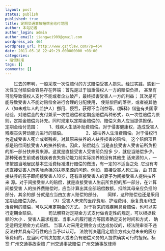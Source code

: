 ```yaml
---
layout: post
status: publish
published: true
title: 定期交通事故赔偿金给付范围
author: 本站记者
author_login: admin
author_email: jiangwei909@gmail.com
wordpress_id: 464
wordpress_url: http://www.gzjtlaw.com/?p=464
date: 2011-05-18 22:49:29.000000000 +08:00
categories:
- 赔偿标准
tags: []
comments: []
---
```

 　　过去的审判，一般采取一次性赔付的方式赔偿受害人损失。经过实践，感到一次性支付赔偿金容易存在弊端：首先是过于加重侵权人一方的赔偿负担， 甚至有可能导致侵权人支付不能或者企业破产，最终损害受害人一方的利益； 其次是可能导致受害人不能对赔偿金进行合理的分配使用， 使赔偿目的落空，或者被其他人（如未成年人的监护人）挪用、侵吞，获得不当利益等。《解释》借鉴有关国家经验，对赔偿金的支付兼采一次性赔偿和定期金赔偿两种形式，以一次性赔偿为原则，定期金赔偿为补充。同时规定以定期金赔偿的，赔偿义务人应当提供担保。 定期金给付范围：　 　1、残疾人生活补助费赔偿。对于侵害健康权，造成受害人残疾丧失劳动能力进行的赔偿。　　　　　 2、被扶养人生活费赔偿。对于侵权行为造成受害人死亡或者残疾，对其原来扶养的人扶养损害的赔偿。 这个赔偿项目都是赔偿间接受害人的扶养损害。因此，赔偿就应 当是直接受害人受害前所负担的那一部分扶养费来源。这就是直接受害人受害前负担多 少，就应当赔偿多少。那种死者生前或者残疾者丧失劳动能力前实际扶养的没有其他生 活来源的人，一律按照当地居民基本生活费标准进行赔偿的做法，有一定的不适当之处 .它没有考虑直接受害人所实际承担的扶养来源的问题。例如，直接受害人死亡后，由 其直接扶养的孩子即间接受害人10岁，还有直接受害人的妻子为间接受害人提供扶养来 源。对于间接受害人的赔偿，就是直接受害人生前所负担的那一部分，在计算间接受害 人的扶养费赔偿时，应当计算出其全部赔偿数额，扣除其母亲应负担的部分，其余的部 分就是应当由加害人赔偿的部分。 　 同样，这种赔偿也还是采用定期金赔偿为好。 　　 （3）受害人未来的医疗费用、护理费用、康复费用和生活费用的赔偿，可以采用定期金的方式。 对于将来的残疾用具费赔偿，也可以实行定期金赔偿。　 　　 司法解释对定期金方式支付做肯定性的规定，可以根据数额的大小 、受害人需求程度、当事人的履行能力等因素确定支付时间和方式， 确定适用定期金方式赔偿。 当事人对采用定期金方式达成协议的，经法院审查不违反法律并具有可行性的应当予以认可。 法院判决适用定期金方式支付未来的医疗等费用的，应当同时判决加害人或者负有赔偿义务的人提供确实可行的担保。标签:广州交通事故索赔 广州交通事故赔偿 广州交通事故律师

